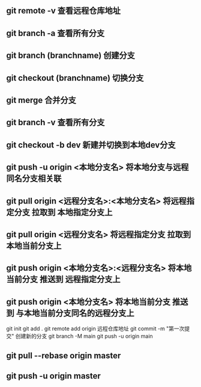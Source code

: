 ## git remote -v   查看远程仓库地址
## git branch -a 查看所有分支
## git branch (branchname)  创建分支
## git checkout (branchname)  切换分支
## git merge 合并分支
## git branch -v 查看所有分支
## git checkout -b dev 新建并切换到本地dev分支
## git push -u origin <本地分支名> 将本地分支与远程同名分支相关联
## git pull origin <远程分支名>:<本地分支名>  将远程指定分支 拉取到 本地指定分支上
## git pull origin <远程分支名>  将远程指定分支 拉取到 本地当前分支上
## git push origin <本地分支名>:<远程分支名>  将本地当前分支 推送到 远程指定分支上
## git push origin <本地分支名>  将本地当前分支 推送到 与本地当前分支同名的远程分支上


<!-- 第一次提交流程 -->
git init
git add .
git remote add origin 远程仓库地址
git commit -m "第一次提交"
创建新的分支
git branch -M main
git push -u origin main

<!-- 如果在创建仓库时创建了README.md文件 导致出现错误error: failed to push some refs to 'https://github.com/lingkong333/interview.git' -->
<!-- 使用如下命令 -->
## git pull --rebase origin master
## git push -u origin master
